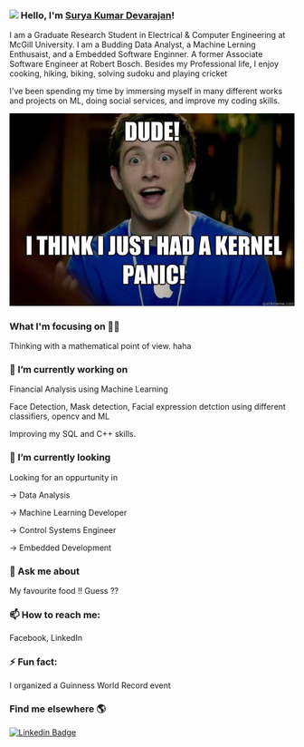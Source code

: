 ### <img src="https://media.giphy.com/media/hvRJCLFzcasrR4ia7z/giphy.gif" width="30px"> Hello, I'm [Surya Kumar Devarajan](https://www.linkedin.com/in/suryakumardevarajan/)!

I am a Graduate Research Student in Electrical & Computer Engineering at McGill University. I am a Budding Data Analyst, a Machine Lerning Enthusaist, and a Embedded Software Enginner. A former Associate Software Engineer at Robert Bosch. Besides my Professional life, I enjoy cooking, hiking, biking, solving sudoku and playing cricket

I've been spending my time by immersing myself in many different works and projects on ML, doing social services, and improve my coding skills.

![Kernel](https://github.com/suryakumardevarajan/suryakumardevarajan/blob/main/kernel.jpg)

### What I'm focusing on 👨‍💻

Thinking with a mathematical point of view. haha<br />

### 🔭 I’m currently working on 
Financial Analysis using Machine Learning

Face Detection, Mask detection, Facial expression detction using different classifiers, opencv and ML

Improving my SQL and C++ skills.


### 🌱 I’m currently looking 
Looking for an oppurtunity in 

-> Data Analysis

-> Machine Learning Developer

-> Control Systems Engineer

-> Embedded Development

### 💬 Ask me about

My favourite food !! Guess ??

### 📫 How to reach me: 

Facebook, LinkedIn

### ⚡ Fun fact:

I organized a Guinness World Record event 


### Find me elsewhere 🌎

[![Linkedin Badge](https://img.shields.io/badge/-LinkedIn-blue?style=flat-square&logo=Linkedin&logoColor=white&link=https://www.linkedin.com/in/harshkumarkhatri/)](https://www.linkedin.com/in/suryakumardevarajan/) 



<!--
**suryakumardevarajan/suryakumardevarajan** is a ✨ _special_ ✨ repository because its `README.md` (this file) appears on your GitHub profile.


Here are some ideas to get you started:


-->

